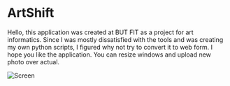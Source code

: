 # ArtShift
Hello, this application was created at BUT FIT as a project for art informatics. Since I was mostly dissatisfied with the tools and was creating my own python scripts, I figured why not try to convert it to web form. I hope you like the application. You can resize windows and upload new photo over actual.

![Screen](https://github.com/sestakp/ArtShift/screen.png)